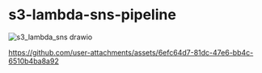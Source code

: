 # s3-lambda-sns-pipeline
![s3_lambda_sns drawio](https://github.com/user-attachments/assets/31a8b6d6-2634-4eb6-b9ac-1efa7a14716b)


https://github.com/user-attachments/assets/6efc64d7-81dc-47e6-bb4c-6510b4ba8a92

